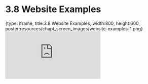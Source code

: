# 3.8 Website Examples
 
{type: iframe, title:3.8 Website Examples, width:800, height:600, poster:resources/chapt_screen_images/website-examples-1.png}
![](https://sayumiyork.github.io/miniCURE-16S_Test/website-examples-1.html)
 

 
